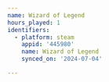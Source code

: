 ```yaml
---
name: Wizard of Legend
hours_played: 1
identifiers:
  - platform: steam
    appid: '445980'
    name: Wizard of Legend
    synced_on: '2024-07-04'

---
```

